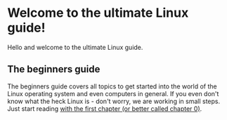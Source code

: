# Welcome to the ultimate Linux guide!

Hello and welcome to the ultimate Linux guide.

## The beginners guide

The beginners guide covers all topics to get started into the world of the Linux operating system and even computers in general. If you even don't know what the heck Linux is - don't worry, we are working in small steps. Just start reading [with the first chapter (or better called chapter 0)](Beginners%20guide/Chapter%200%20-%20Introduction.md).